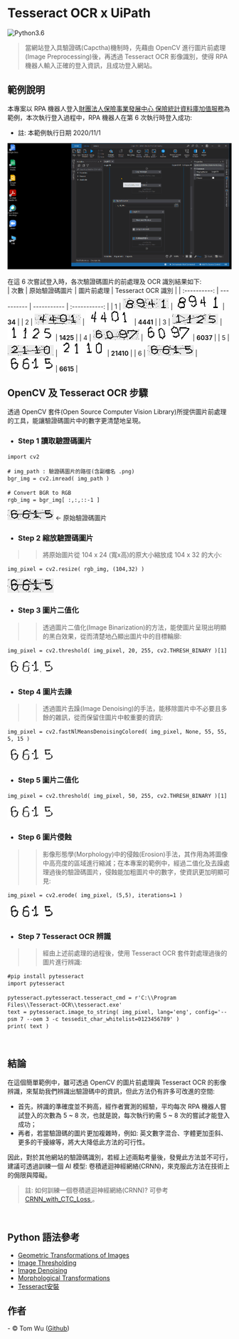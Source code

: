# Tesseract OCR x UiPath   
![Python3.6](https://img.shields.io/badge/Python-3.6-blue.svg)

> 當網站登入具驗證碼(Capctha)機制時，先藉由 OpenCV 進行圖片前處理(Image Preprocessing)後，再透過 Tesseract OCR 影像識別，使得 RPA 機器人輸入正確的登入資訊，且成功登入網站。   


## 範例說明  
本專案以 RPA 機器人登入[財團法人保險事業發展中心 保險統計資料庫加值服務](http://insdb.tii.org.tw/pivot/)為範例，本次執行登入過程中，RPA 機器人在第 6 次執行時登入成功:  
- 註: 本範例執行日期 2020/11/1  

![image](./Demo.gif)

在這 6 次嘗試登入時，各次驗證碼圖片的前處理及 OCR 識別結果如下:     
| 次數 | 原始驗證碼圖片 | 圖片前處理 | Tesseract OCR 識別 |
| :----------: | ---------- | ----------- | :-----------: |
| 1 | ![image](./Captcha_Images/1st_Captcha.png) | ![image](./Captcha_Images/1st_Prediction__34.png) | **34** |
| 2 | ![image](./Captcha_Images/2nd_Captcha.png) | ![image](./Captcha_Images/2nd_Prediction__4441.png) | **4441** |
| 3 | ![image](./Captcha_Images/3rd_Captcha.png) | ![image](./Captcha_Images/3rd_Prediction__1425.png) | **1425** |
| 4 | ![image](./Captcha_Images/4th_Captcha.png) | ![image](./Captcha_Images/4th_Prediction__6037.png) | **6037** |
| 5 | ![image](./Captcha_Images/5th_Captcha.png) | ![image](./Captcha_Images/5th_Prediction__21410.png) | **21410** |
| 6 | ![image](./Captcha_Images/6th_Captcha.png) | ![image](./Captcha_Images/6th_Prediction__6615.png) | **6615** |
<br/>   
 
   
## OpenCV 及 Tesseract OCR 步驟    
透過 OpenCV 套件(Open Source Computer Vision Library)所提供圖片前處理的工具，能讓驗證碼圖片中的數字更清楚地呈現。
 
- ### Step 1 讀取驗證碼圖片  
```command
import cv2

# img_path : 驗證碼圖片的路徑(含副檔名 .png)
bgr_img = cv2.imread( img_path )

# Convert BGR to RGB
rgb_img = bgr_img[ :,:,::-1 ]
```   
![image](./Captcha_Images_Preprocessing/Step_1_Loading.png) &larr; 原始驗證碼圖片

- ### Step 2 縮放驗證碼圖片   
>> 將原始圖片從 104 x 24 (寬x高)的原大小縮放成 104 x 32 的大小:
```command
img_pixel = cv2.resize( rgb_img, (104,32) )
```  
![image](./Captcha_Images_Preprocessing/Step_2_Resize.png) 

- ### Step 3 圖片二值化  
>> 透過圖片二值化(Image Binarization)的方法，能使圖片呈現出明顯的黑白效果，從而清楚地凸顯出圖片中的目標輪廓:
```command
img_pixel = cv2.threshold( img_pixel, 20, 255, cv2.THRESH_BINARY )[1]
```  
![image](./Captcha_Images_Preprocessing/Step_3_Thresholding.png)

- ### Step 4 圖片去躁  
>> 透過圖片去躁(Image Denoising)的手法，能移除圖片中不必要且多餘的雜訊，從而保留住圖片中較重要的資訊:
```command
img_pixel = cv2.fastNlMeansDenoisingColored( img_pixel, None, 55, 55, 5, 15 )
```  
![image](./Captcha_Images_Preprocessing/Step_4_Denoising.png)

- ### Step 5 圖片二值化  
```command
img_pixel = cv2.threshold( img_pixel, 50, 255, cv2.THRESH_BINARY )[1]
```  
![image](./Captcha_Images_Preprocessing/Step_5_Thresholding.png)

- ### Step 6 圖片侵蝕  
>> 影像形態學(Morphology)中的侵蝕(Erosion)手法，其作用為將圖像中高亮度的區域進行縮減；在本專案的範例中，經過二值化及去躁處理過後的驗證碼圖片，侵蝕能加粗圖片中的數字，使資訊更加明顯可見:
```command
img_pixel = cv2.erode( img_pixel, (5,5), iterations=1 )
```  
![image](./Captcha_Images_Preprocessing/Step_6_Erosion.png)

- ### Step 7 Tesseract OCR 辨識  
>> 經由上述前處理的過程後，使用 Tesseract OCR 套件對處理過後的圖片進行辨識:  
```command
#pip install pytesseract
import pytesseract

pytesseract.pytesseract.tesseract_cmd = r'C:\\Program Files\\Tesseract-OCR\\tesseract.exe'
text = pytesseract.image_to_string( img_pixel, lang='eng', config='--psm 7 --oem 3 -c tessedit_char_whitelist=0123456789' ) 
print( text )
```  
<br/>  


## 結論    
在這個簡單範例中，雖可透過 OpenCV 的圖片前處理與 Tesseract OCR 的影像辨識，來幫助我們辨識出驗證碼中的資訊，但此方法仍有許多可改進的空間: 
- 首先，辨識的準確度並不夠高，經作者實測的經驗，平均每次 RPA 機器人嘗試登入的次數為 5 ~ 8 次，也就是說，每次執行約需 5 ~ 8 次的嘗試才能登入成功；
- 再者，若當驗證碼的圖片更加複雜時，例如: 英文數字混合、字體更加歪斜、更多的干擾線等，將大大降低此方法的可行性。   

因此，對於其他網站的驗證碼識別，若經上述兩點考量後，發覺此方法並不可行，建議可透過訓練一個 AI 模型: 卷積遞迴神經網絡(CRNN)，來克服此方法在技術上的侷限與障礙。  
> 註: 如何訓練一個卷積遞迴神經網絡(CRNN)? 可參考[ CRNN_with_CTC_Loss ](https://github.com/YenLinWu/CRNN_with_CTC_Loss)。
<br/>  


## Python 語法參考     
- [Geometric Transformations of Images](https://opencv-python-tutroals.readthedocs.io/en/latest/py_tutorials/py_imgproc/py_geometric_transformations/py_geometric_transformations.html?highlight=resize "OpenCV 圖片縮放") 
- [Image Thresholding](https://opencv-python-tutroals.readthedocs.io/en/latest/py_tutorials/py_imgproc/py_thresholding/py_thresholding.html "OpenCV 圖片二值化")
- [Image Denoising](https://opencv-python-tutroals.readthedocs.io/en/latest/py_tutorials/py_photo/py_non_local_means/py_non_local_means.html "OpenCV 圖片去躁")
- [Morphological Transformations](https://opencv-python-tutroals.readthedocs.io/en/latest/py_tutorials/py_imgproc/py_morphological_ops/py_morphological_ops.html "OpenCV 圖片侵蝕")
- [Tesseract安裝](https://ithelp.ithome.com.tw/articles/10233316 "Tesseract 安裝步驟")


## 作者
<span> - &copy; Tom Wu (<a href="https://github.com/YenLinWu">Github</a>) </span>  
